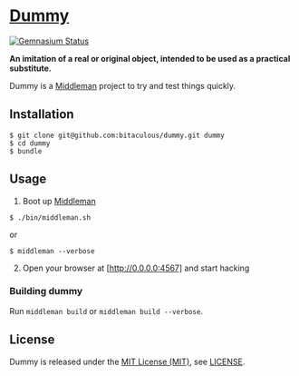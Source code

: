 [Dummy]
=======

[![Gemnasium Status][Gemnasium Status]][Gemnasium]

**An imitation of a real or original object, intended to be used as a practical substitute.**

Dummy is a [Middleman] project to try and test things quickly.

Installation
------------

```
$ git clone git@github.com:bitaculous/dummy.git dummy
$ cd dummy
$ bundle
```

Usage
-----

1. Boot up [Middleman]

  ```
  $ ./bin/middleman.sh
  ```

  or

  ```
  $ middleman --verbose
  ```

2. Open your browser at [http://0.0.0.0:4567] and start hacking

### Building dummy

Run `middleman build` or `middleman build --verbose`.

License
-------

Dummy is released under the [MIT License (MIT)], see [LICENSE].

[Dummy]: https://github.com/bitaculous/dummy "An imitation of a real or original object, intended to be used as a practical substitute."
[Gemnasium]: https://gemnasium.com/bitaculous/dummy "Dummy at Gemnasium"
[Gemnasium Status]: http://img.shields.io/gemnasium/bitaculous/dummy.svg?style=flat "Gemnasium Status"
[http://0.0.0.0:4567]: http://0.0.0.0:4567 "Dummy running on localhost"
[LICENSE]: https://raw.githubusercontent.com/bitaculous/dummy/master/LICENSE "License"
[Middleman]: http://middlemanapp.com "Hand-crafted frontend development"
[MIT License (MIT)]: http://opensource.org/licenses/MIT "The MIT License (MIT)"
